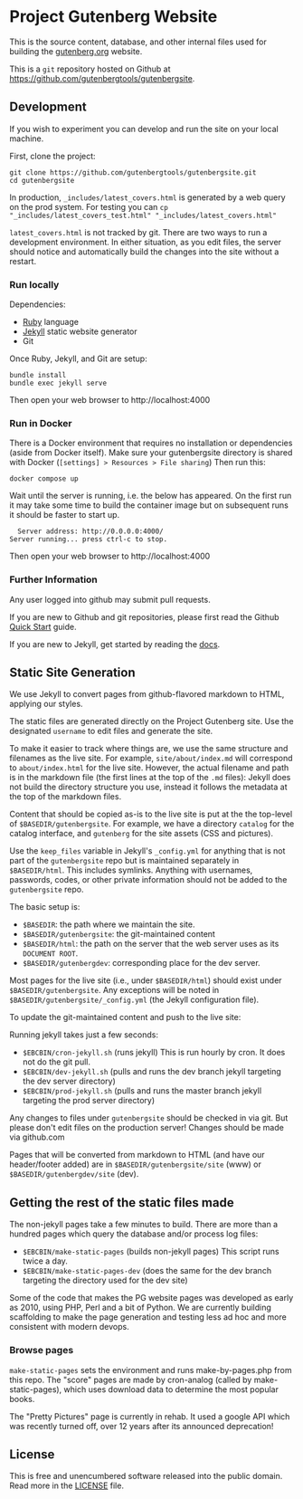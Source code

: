 # Project Gutenberg Website

This is the source content, database, and other internal files used for building the [gutenberg.org](https://www.gutenberg.org) website.

This is a `git` repository hosted on Github at https://github.com/gutenbergtools/gutenbergsite.


## Development

If you wish to experiment you can develop and run the site on your local machine.

First, clone the project:

    git clone https://github.com/gutenbergtools/gutenbergsite.git
    cd gutenbergsite

In production, `_includes/latest_covers.html` is generated by a web query on
the prod system. For testing you can
`cp "_includes/latest_covers_test.html" "_includes/latest_covers.html"`

`latest_covers.html` is not tracked by git. There are two ways to run
a development environment. In either situation, as you edit files, the server
should notice and automatically build the changes into the site without
a restart.

### Run locally

Dependencies:

* [Ruby](https://www.ruby-lang.org/) language
* [Jekyll](https://jekyllrb.com/) static website generator
* Git

Once Ruby, Jekyll, and Git are setup:

    bundle install
    bundle exec jekyll serve

Then open your web browser to http://localhost:4000

### Run in Docker

There is a Docker environment that requires no installation or dependencies
(aside from Docker itself). Make sure your gutenbergsite directory is shared
with Docker (`[settings] > Resources > File sharing`) Then run this:

    docker compose up

Wait until the server is running, i.e. the below has appeared. On the first run
it may take some time to build the container image but on subsequent runs it
should be faster to start up.

      Server address: http://0.0.0.0:4000/
    Server running... press ctrl-c to stop.

Then open your web browser to http://localhost:4000

### Further Information

Any user logged into github may submit pull requests. 

If you are new to Github and git repositories, please first read the Github [Quick Start](https://help.github.com/en/github/getting-started-with-github/quickstart) guide.

If you are new to Jekyll, get started by reading the [docs](https://jekyllrb.com/docs/).


## Static Site Generation

We use Jekyll to convert pages from github-flavored markdown to HTML, applying our styles.

The static files are generated directly on the Project Gutenberg site. Use the designated `username` to edit files and generate the site.

To make it easier to track where things are, we use the same structure and filenames as the live site. For example, `site/about/index.md` will correspond to `about/index.html` for the live site.  However, the actual filename and path is in the markdown file (the first lines at the top of the `.md` files): Jekyll does not build the directory structure you use, instead it follows the metadata at the top of the markdown files.

Content that should be copied as-is to the live site is put at the the top-level of `$BASEDIR/gutenbergsite`.  For example, we have a directory `catalog` for the catalog interface, and `gutenberg` for the site assets (CSS and pictures).

Use the `keep_files` variable in Jekyll's `_config.yml` for anything that is not part of the `gutenbergsite` repo but is maintained separately in `$BASEDIR/html`. This includes symlinks. Anything with usernames, passwords, codes, or other private information should not be added to the `gutenbergsite` repo.

The basic setup is:

* `$BASEDIR`: the path where we maintain the site.
* `$BASEDIR/gutenbergsite`: the git-maintained content
* `$BASEDIR/html`: the path on the server that the web server uses as its `DOCUMENT ROOT`.
* `$BASEDIR/gutenbergdev`: corresponding place for the dev server.

Most pages for the live site (i.e., under `$BASEDIR/html`) should exist under `$BASEDIR/gutenbergsite`. Any exceptions will be noted in `$BASEDIR/gutenbergsite/_config.yml` (the Jekyll configuration file).

To update the git-maintained content and push to the live site:

Running jekyll takes just a few seconds:

* `$EBCBIN/cron-jekyll.sh` (runs jekyll) This is run hourly by cron. It does not do the git pull.
* `$EBCBIN/dev-jekyll.sh` (pulls and runs the dev branch jekyll targeting the dev server directory)
* `$EBCBIN/prod-jekyll.sh` (pulls and runs the master branch jekyll targeting the prod server directory)

Any changes to files under `gutenbergsite` should be checked in via git. But please don't edit files on the production server! Changes should be made via github.com

Pages that will be converted from markdown to HTML (and have our header/footer added) are in `$BASEDIR/gutenbergsite/site` (www) or `$BASEDIR/gutenbergdev/site` (dev).

## Getting the rest of the static files made

The non-jekyll pages take a few minutes to build. There are more than a hundred pages which query the database and/or process log files:

* `$EBCBIN/make-static-pages` (builds non-jekyll pages) This script runs twice a day. 
* `$EBCBIN/make-static-pages-dev` (does the same for the dev branch targeting the directory used for the dev site)


Some of the code that makes the PG website pages was developed as early as 2010, using PHP, Perl and a bit of Python. We are currently building scaffolding to make the page generation and testing less ad hoc and more consistent with modern devops.

### Browse pages

`make-static-pages` sets the environment and runs make-by-pages.php from this repo.
The "score" pages are made by cron-analog (called by make-static-pages), which uses download data to determine the most popular books. 

The "Pretty Pictures" page is currently in rehab. It used a google API which was recently turned off, over 12 years after its announced deprecation!


## License

This is free and unencumbered software released into the public domain. Read more in the [LICENSE](LICENSE) file.
